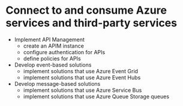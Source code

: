 # Connect to and consume Azure services and third-party services 

* Implement API Management
  * create an APIM instance
  * configure authentication for APIs
  * define policies for APIs
* Develop event-based solutions
  * implement solutions that use Azure Event Grid
  * implement solutions that use Azure Event Hubs
* Develop message-based solutions
  * implement solutions that use Azure Service Bus
  * implement solutions that use Azure Queue Storage queues
